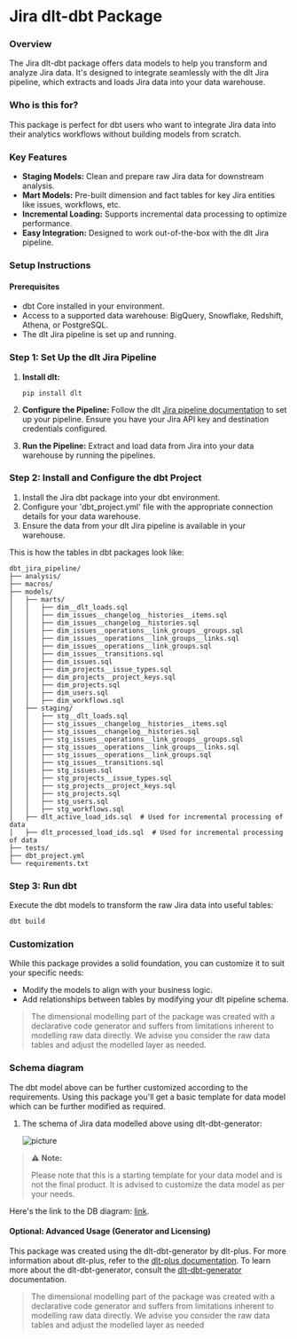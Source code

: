 # Jira dlt-dbt Package

### Overview
The Jira dlt-dbt package offers data models to help you transform and analyze Jira data. It's designed to integrate seamlessly with the dlt Jira pipeline, which extracts and loads Jira data into your data warehouse.

### Who is this for?
This package is perfect for dbt users who want to integrate Jira data into their analytics workflows without building models from scratch.


### Key Features
- **Staging Models:** Clean and prepare raw Jira data for downstream analysis.
- **Mart Models:** Pre-built dimension and fact tables for key Jira entities like issues, workflows, etc.
- **Incremental Loading:** Supports incremental data processing to optimize performance.
- **Easy Integration:** Designed to work out-of-the-box with the dlt Jira pipeline.

### Setup Instructions

#### Prerequisites
- dbt Core installed in your environment.
- Access to a supported data warehouse: BigQuery, Snowflake, Redshift, Athena, or PostgreSQL.
- The dlt Jira pipeline is set up and running.

### Step 1: Set Up the dlt Jira Pipeline
1. **Install dlt:**
   ``` 
   pip install dlt
   ```
2. **Configure the Pipeline:**
   Follow the dlt [Jira pipeline documentation](https://dlthub.com/docs/dlt-ecosystem/verified-sources/jira) to set up your pipeline. Ensure you have your Jira API key and destination credentials configured.

3. **Run the Pipeline:**
   Extract and load data from Jira into your data warehouse by running the pipelines.

### Step 2: Install and Configure the dbt Project

1. Install the Jira dbt package into your dbt environment.
2. Configure your 'dbt_project.yml' file with the appropriate connection details for your data warehouse.
3. Ensure the data from your dlt Jira pipeline is available in your warehouse.

This is how the tables in dbt packages look like:
```text
dbt_jira_pipeline/
├── analysis/
├── macros/
├── models/
│   ├── marts/
│   │   ├── dim__dlt_loads.sql
│   │   ├── dim_issues__changelog__histories__items.sql
│   │   ├── dim_issues__changelog__histories.sql
│   │   ├── dim_issues__operations__link_groups__groups.sql
│   │   ├── dim_issues__operations__link_groups__links.sql
│   │   ├── dim_issues__operations__link_groups.sql
│   │   ├── dim_issues__transitions.sql
│   │   ├── dim_issues.sql
│   │   ├── dim_projects__issue_types.sql
│   │   ├── dim_projects__project_keys.sql
│   │   ├── dim_projects.sql
│   │   ├── dim_users.sql
│   │   ├── dim_workflows.sql
│   ├── staging/
│   │   ├── stg__dlt_loads.sql
│   │   ├── stg_issues__changelog__histories__items.sql
│   │   ├── stg_issues__changelog__histories.sql
│   │   ├── stg_issues__operations__link_groups__groups.sql
│   │   ├── stg_issues__operations__link_groups__links.sql
│   │   ├── stg_issues__operations__link_groups.sql
│   │   ├── stg_issues__transitions.sql
│   │   ├── stg_issues.sql
│   │   ├── stg_projects__issue_types.sql
│   │   ├── stg_projects__project_keys.sql
│   │   ├── stg_projects.sql
│   │   ├── stg_users.sql
│   │   ├── stg_workflows.sql
│   ├── dlt_active_load_ids.sql  # Used for incremental processing of data
│   ├── dlt_processed_load_ids.sql  # Used for incremental processing of data
├── tests/
├── dbt_project.yml
└── requirements.txt
```

### Step 3: Run dbt
Execute the dbt models to transform the raw Jira data into useful tables:

```sh
dbt build
```

### Customization
While this package provides a solid foundation, you can customize it to suit your specific needs:

- Modify the models to align with your business logic.
- Add relationships between tables by modifying your dlt pipeline schema.

> The dimensional modelling part of the package was created with a declarative code generator and suffers from 
> limitations inherent to modelling raw data directly. We advise you consider the raw data tables and adjust 
> the modelled layer as needed.

### Schema diagram
The dbt model above can be further customized according to the requirements. Using this package you'll get a basic template
for data model which can be further modified as required.

1. The schema of Jira data modelled above using dlt-dbt-generator:
    
   ![picture](https://storage.googleapis.com/dlt-blog-images/dbt-jira-dlt-dbt-package_v0.1.0%20(1).png)


> ⚠️ **Note:**
> 
> Please note that this is a starting template for your data model and is not the final product. It is advised to customize the data model as per your needs.

   Here's the link to the DB diagram: [link](https://dbdiagram.io/d/jira-dlt-dbt-package_v0-1-0-6707664d97a66db9a37db1b3).

#### Optional: Advanced Usage (Generator and Licensing)

This package was created using the dlt-dbt-generator by dlt-plus. For more information about dlt-plus, refer to the 
[dlt-plus documentation](https://dlt-plus.netlify.app/docs/plus/intro/). To learn more about the dlt-dbt-generator, 
consult the [dlt-dbt-generator](https://dlthub.com/blog/dbt-gen) documentation.

> The dimensional modelling part of the package was created with a declarative code generator and suffers from 
> limitations inherent to modelling raw data directly. We advise you consider the raw data tables and adjust 
> the modelled layer as needed
